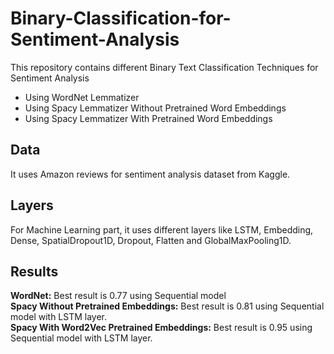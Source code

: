 # Binary-Classification-for-Sentiment-Analysis

This repository contains different Binary Text Classification Techniques for Sentiment Analysis

* Using WordNet Lemmatizer
* Using Spacy Lemmatizer Without Pretrained Word Embeddings
* Using Spacy Lemmatizer With Pretrained Word Embeddings

## Data
It uses Amazon reviews for sentiment analysis dataset from Kaggle.

## Layers

For Machine Learning part, it uses different layers like LSTM, Embedding, Dense, SpatialDropout1D, Dropout, Flatten and GlobalMaxPooling1D.

## Results 
**WordNet:** Best result is 0.77 using Sequential model\
**Spacy Without Pretrained Embeddings:** Best result is 0.81 using Sequential model with LSTM layer.\
**Spacy With Word2Vec Pretrained Embeddings:** Best result is 0.95 using Sequential model with LSTM layer.
